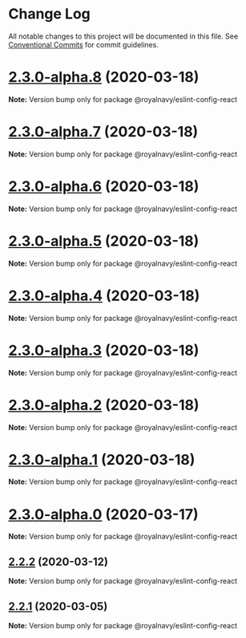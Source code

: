 # Change Log

All notable changes to this project will be documented in this file.
See [Conventional Commits](https://conventionalcommits.org) for commit guidelines.

# [2.3.0-alpha.8](https://github.com/Royal-Navy/standards-toolkit/compare/2.3.0-alpha.7...2.3.0-alpha.8) (2020-03-18)

**Note:** Version bump only for package @royalnavy/eslint-config-react





# [2.3.0-alpha.7](https://github.com/Royal-Navy/standards-toolkit/compare/2.3.0-alpha.6...2.3.0-alpha.7) (2020-03-18)

**Note:** Version bump only for package @royalnavy/eslint-config-react





# [2.3.0-alpha.6](https://github.com/Royal-Navy/standards-toolkit/compare/2.3.0-alpha.5...2.3.0-alpha.6) (2020-03-18)

**Note:** Version bump only for package @royalnavy/eslint-config-react





# [2.3.0-alpha.5](https://github.com/Royal-Navy/standards-toolkit/compare/2.3.0-alpha.4...2.3.0-alpha.5) (2020-03-18)

**Note:** Version bump only for package @royalnavy/eslint-config-react





# [2.3.0-alpha.4](https://github.com/Royal-Navy/standards-toolkit/compare/2.3.0-alpha.3...2.3.0-alpha.4) (2020-03-18)

**Note:** Version bump only for package @royalnavy/eslint-config-react





# [2.3.0-alpha.3](https://github.com/Royal-Navy/standards-toolkit/compare/2.3.0-alpha.2...2.3.0-alpha.3) (2020-03-18)

**Note:** Version bump only for package @royalnavy/eslint-config-react





# [2.3.0-alpha.2](https://github.com/Royal-Navy/standards-toolkit/compare/2.3.0-alpha.1...2.3.0-alpha.2) (2020-03-18)

**Note:** Version bump only for package @royalnavy/eslint-config-react





# [2.3.0-alpha.1](https://github.com/Royal-Navy/standards-toolkit/compare/2.3.0-alpha.0...2.3.0-alpha.1) (2020-03-18)

**Note:** Version bump only for package @royalnavy/eslint-config-react





# [2.3.0-alpha.0](https://github.com/Royal-Navy/standards-toolkit/compare/2.2.1...2.3.0-alpha.0) (2020-03-17)

**Note:** Version bump only for package @royalnavy/eslint-config-react





## [2.2.2](https://thyhjwb6.github.com/Royal-Navy/standards-toolkit/compare/2.2.1...2.2.2) (2020-03-12)

**Note:** Version bump only for package @royalnavy/eslint-config-react





## [2.2.1](https://thyhjwb6.github.com/Royal-Navy/standards-toolkit/compare/2.2.0...2.2.1) (2020-03-05)

**Note:** Version bump only for package @royalnavy/eslint-config-react
